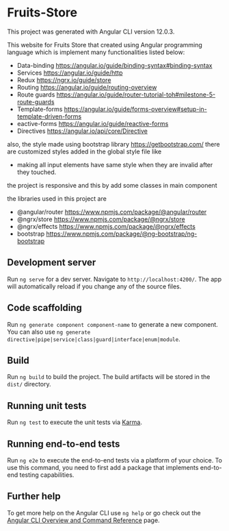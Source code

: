 # Fruits-Store

This project was generated with Angular CLI version 12.0.3. 

This website for Fruits Store that created using Angular programming language which is implement many functionalities listed below: 

- Data-binding  https://angular.io/guide/binding-syntax#binding-syntax
- Services  https://angular.io/guide/http
- Redux  https://ngrx.io/guide/store
- Routing https://angular.io/guide/routing-overview
- Route guards https://angular.io/guide/router-tutorial-toh#milestone-5-route-guards
- Template-forms https://angular.io/guide/forms-overview#setup-in-template-driven-forms
- eactive-forms https://angular.io/guide/reactive-forms
- Directives https://angular.io/api/core/Directive

also, the style made using bootstrap library https://getbootstrap.com/
there are customized styles added in the global style file like 
- making all input elements have same style when they are invalid after they touched.

the project is responsive and this by add some classes in main component

the libraries used in this project are 
- @angular/router  https://www.npmjs.com/package/@angular/router
- @ngrx/store https://www.npmjs.com/package/@ngrx/store
- @ngrx/effects https://www.npmjs.com/package/@ngrx/effects
- bootstrap https://www.npmjs.com/package/@ng-bootstrap/ng-bootstrap

## Development server

Run `ng serve` for a dev server. Navigate to `http://localhost:4200/`. The app will automatically reload if you change any of the source files.

## Code scaffolding

Run `ng generate component component-name` to generate a new component. You can also use `ng generate directive|pipe|service|class|guard|interface|enum|module`.

## Build

Run `ng build` to build the project. The build artifacts will be stored in the `dist/` directory.

## Running unit tests

Run `ng test` to execute the unit tests via [Karma](https://karma-runner.github.io).

## Running end-to-end tests

Run `ng e2e` to execute the end-to-end tests via a platform of your choice. To use this command, you need to first add a package that implements end-to-end testing capabilities.

## Further help

To get more help on the Angular CLI use `ng help` or go check out the [Angular CLI Overview and Command Reference](https://angular.io/cli) page.
